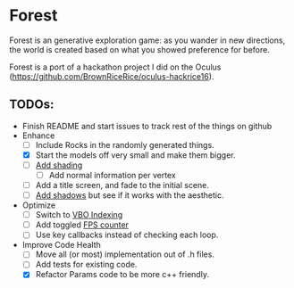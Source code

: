 # Forest

Forest is an generative exploration game: as you wander in new directions, the
world is created based on what you showed preference for before.

Forest is a port of a hackathon project I did on the Oculus
(https://github.com/BrownRiceRice/oculus-hackrice16).

## TODOs:

* Finish README and start issues to track rest of the things on github
* Enhance
  * [ ] Include Rocks in the randomly generated things.
  * [x] Start the models off very small and make them bigger.
  * [ ] [Add shading](http://www.opengl-tutorial.org/beginners-tutorials/tutorial-8-basic-shading/)
    * [ ] Add normal information per vertex
  * [ ] Add a title screen, and fade to the initial scene.
  * [ ] [Add shadows](http://www.opengl-tutorial.org/intermediate-tutorials/tutorial-16-shadow-mapping/)
     but see if it works with the aesthetic.
* Optimize
  * [ ] Switch to [VBO Indexing](http://www.opengl-tutorial.org/intermediate-tutorials/tutorial-9-vbo-indexing/)
  * [ ] Add toggled [FPS counter](http://www.opengl-tutorial.org/miscellaneous/an-fps-counter/)
  * [ ] Use key callbacks instead of checking each loop.
* Improve Code Health
  * [ ] Move all (or most) implementation out of .h files.
  * [ ] Add tests for existing code.
  * [x] Refactor Params code to be more c++ friendly.
